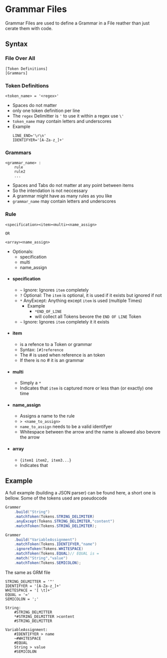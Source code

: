 # Grammar Files
Grammar Files are used to define a Grammar in a File reather than just cerate them with code.

## Syntax
### File Over All
```
[Token Definitions]
[Grammars]
```
### Token Definitions
```
<token_name> = '<regex>'
```

 - Spaces do not matter
 - only one token definition per line
 - The `regex` Delimitter is `'` to use it within a regex use `\'`
 - `token_name` may contain letters and underscores
 - Example
	```
	LINE_END='\r\n'
	IDENTIFYER='[A-Za-z_]+'
	```
### Grammars
```
<grammar_name> :
	rule
	rule2
	...
```
 - Spaces and Tabs do not matter at any point between items
 - So the intendation is not neccessary
 - A grammar might have as many rules as you like
 - `grammar_name` may contain letters and underscores

### Rule
```
<specification><item><multi><name_assign>

OR

<array><name_assign>
```

 - Optionals:
	 - specification
	 - multi
	 - name_assign
 - #### specification
	 - `~` Ignore: Ignores `item` completely
	 - `?` Optional: The `item` is optional, it is used if it exists but ignored if not
	 - `*` AnyExcept: Anything except `item` is used (multiple Times)
		 - Example
			 - `*END_OF_LINE` 
			 - will collect all Tokens bevore the `END OF LINE` Token
	 - `~` Ignore: Ignores `item` completely it it exists
 - #### item
	 - is a refence to a Token or grammar
	 - Syntax: `[#]reference`
	 - The # is used when reference is an token
	 - If there is no # it is an grammar
 - #### multi
	 - Simply a `*`
	 - Indicates that `item` is captured more or less than (or exactly) one time
 - #### name_assign
	 - Assigns a name to the rule
	 - `> <name_to_assign>`
	 - `name_to_assign` needs to be a valid identifyer
	 - Whitespace between the arrow and the name is allowed also bevore the arrow
 - #### array
	 - `{item1 item2, item3...}`
	 - Indicates that 

## Example
A full example (building a JSON parser) can be found here, a short one is bellow.
Some of the tokens used are pseudocode

```java
Grammer
	.build("String")
	.matchToken(Tokens.STRING_DELIMITER)
	.anyExcept(Tokens.STRING_DELIMITER,"content")
	.matchToken(Tokens.STRING_DELIMITER);

Grammer
	.build("VariableAssignment")
	.matchToken(Tokens.IDENTIFYER,"name")
	.ignoreToken(Tokens.WHITESPACE)
	.matchToken(Tokens.EQUAL)// EQUAL is =
	.match("String","value")
	.matchToken(Tokens.SEMICOLON);
```
The same as GRM file

    STRING_DELMITTER = '"'
    IDENTIFYER = '[A-Za-z_]+'
    WHITESPACE = '[ \t]+'
    EQUAL = '='
    SEMICOLON = ';'
    
    String:
	    #STRING_DELMITTER
	    *#STRING_DELMITTER >content
	    #STRING_DELMITTER
    
    VariableAssignment:
	    #IDENTIFYER > name
	    ~#WHITESPACE
	    #EQUAL
	    String > value
	    #SEMICOLON
	    
	    

<!--stackedit_data:
eyJoaXN0b3J5IjpbMjAxNDM4NjQ4NSwtOTU0NjY2ODE1LC0xMz
gyNzIxNTIxLDczMDkxMjM2OCwtMTI1MDAzMzA2Ml19
-->